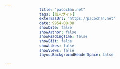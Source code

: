 ---
                title: "pacochan.net"
                tags: [個人サイト]
                externalUrl: "https://pacochan.net"
                date: 9954-08-08
                showDate: false
                showAuthor: false
                showReadingTime: false
                showEdit: false
                showLikes: false
                showViews: false
                layoutBackgroundHeaderSpace: false
                ---

